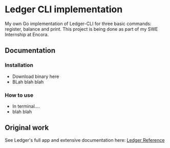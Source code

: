 # Ledger CLI implementation

My own Go implementation of Ledger-CLI for three basic commands: register, balance and print.
This project is being done as part of my SWE Internship at Encora.

## Documentation

### Installation
* Download binary here
* BLah blah blah

### How to use
* In terminal....
* blah blah


## Original work
See Ledger's full app and extensive documentation here: [Ledger Reference](https://www.ledger-cli.org/docs.html)


